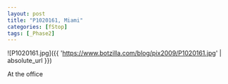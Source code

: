 ```yaml
---
layout: post
title: "P1020161, Miami"
categories: [fStop]
tags: [_Phase2]
---
```



![P1020161.jpg]({{ 'https://www.botzilla.com/blog/pix2009/P1020161.jpg' | absolute_url }})



<!--more-->
At the office
